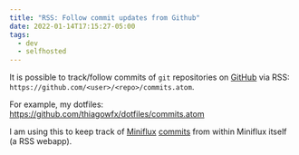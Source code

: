 ```yaml
---
title: "RSS: Follow commit updates from Github"
date: 2022-01-14T17:15:27-05:00
tags:
  - dev
  - selfhosted
---
```


It is possible to track/follow commits of `git` repositories
on [GitHub][github] via RSS: `https://github.com/<user>/<repo>/commits.atom`.


For example, my dotfiles: https://github.com/thiagowfx/dotfiles/commits.atom

I am using this to keep track of [Miniflux][miniflux]
[commits](https://github.com/miniflux/v2/commits.atom) from
within Miniflux itself (a RSS webapp).


[dotfiles-rss]: https://github.com/thiagowfx/dotfiles/commits.atom
[github]: https://github.com/
[miniflux]: https://miniflux.app/
